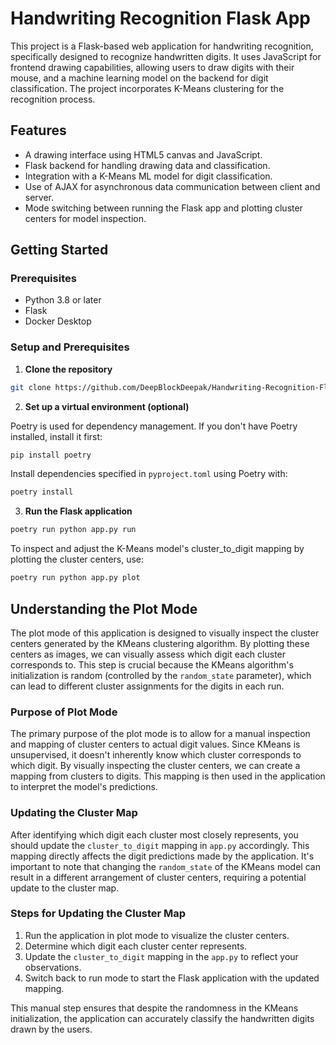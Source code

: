 # Handwriting Recognition Flask App

This project is a Flask-based web application for handwriting recognition, specifically designed to recognize handwritten digits. It uses JavaScript for frontend drawing capabilities, allowing users to draw digits with their mouse, and a machine learning model on the backend for digit classification. The project incorporates K-Means clustering for the recognition process.

## Features

- A drawing interface using HTML5 canvas and JavaScript.
- Flask backend for handling drawing data and classification.
- Integration with a K-Means ML model for digit classification.
- Use of AJAX for asynchronous data communication between client and server.
- Mode switching between running the Flask app and plotting cluster centers for model inspection.

## Getting Started

### Prerequisites

- Python 3.8 or later
- Flask
- Docker Desktop 

### Setup and Prerequisites

1. **Clone the repository**
```bash
git clone https://github.com/DeepBlockDeepak/Handwriting-Recognition-Flask-App.git
```


2. **Set up a virtual environment (optional)**

Poetry is used for dependency management. If you don't have Poetry installed, install it first:
```bash
pip install poetry
```
Install dependencies specified in `pyproject.toml` using Poetry with:
```bash
poetry install
```


3. **Run the Flask application**
```python
poetry run python app.py run
```

To inspect and adjust the K-Means model's cluster_to_digit mapping by plotting the cluster centers, use:

```python
poetry run python app.py plot
```

## Understanding the Plot Mode

The plot mode of this application is designed to visually inspect the cluster centers generated by the KMeans clustering algorithm. By plotting these centers as images, we can visually assess which digit each cluster corresponds to. This step is crucial because the KMeans algorithm's initialization is random (controlled by the `random_state` parameter), which can lead to different cluster assignments for the digits in each run.

### Purpose of Plot Mode

The primary purpose of the plot mode is to allow for a manual inspection and mapping of cluster centers to actual digit values. Since KMeans is unsupervised, it doesn't inherently know which cluster corresponds to which digit. By visually inspecting the cluster centers, we can create a mapping from clusters to digits. This mapping is then used in the application to interpret the model's predictions.

### Updating the Cluster Map

After identifying which digit each cluster most closely represents, you should update the `cluster_to_digit` mapping in `app.py` accordingly. This mapping directly affects the digit predictions made by the application. It's important to note that changing the `random_state` of the KMeans model can result in a different arrangement of cluster centers, requiring a potential update to the cluster map.

### Steps for Updating the Cluster Map

1. Run the application in plot mode to visualize the cluster centers.
2. Determine which digit each cluster center represents.
3. Update the `cluster_to_digit` mapping in the `app.py` to reflect your observations.
4. Switch back to run mode to start the Flask application with the updated mapping.

This manual step ensures that despite the randomness in the KMeans initialization, the application can accurately classify the handwritten digits drawn by the users.


